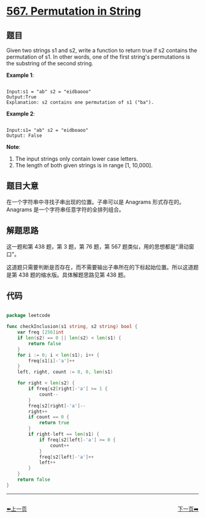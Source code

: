 # [567. Permutation in String](https://leetcode.com/problems/permutation-in-string/)

## 题目

Given two strings s1 and s2, write a function to return true if s2 contains the permutation of s1. In other words, one of the first string's permutations is the substring of the second string.


**Example 1**:

```

Input:s1 = "ab" s2 = "eidbaooo"
Output:True
Explanation: s2 contains one permutation of s1 ("ba").

```

**Example 2**:

```

Input:s1= "ab" s2 = "eidboaoo"
Output: False

```

**Note**:

1. The input strings only contain lower case letters.
2. The length of both given strings is in range [1, 10,000].

## 题目大意


在一个字符串中寻找子串出现的位置。子串可以是 Anagrams 形式存在的。Anagrams 是一个字符串任意字符的全排列组合。

## 解题思路

这一题和第 438 题，第 3 题，第 76 题，第 567 题类似，用的思想都是"滑动窗口"。


这道题只需要判断是否存在，而不需要输出子串所在的下标起始位置。所以这道题是第 438 题的缩水版。具体解题思路见第 438 题。








## 代码

```go

package leetcode

func checkInclusion(s1 string, s2 string) bool {
	var freq [256]int
	if len(s2) == 0 || len(s2) < len(s1) {
		return false
	}
	for i := 0; i < len(s1); i++ {
		freq[s1[i]-'a']++
	}
	left, right, count := 0, 0, len(s1)

	for right < len(s2) {
		if freq[s2[right]-'a'] >= 1 {
			count--
		}
		freq[s2[right]-'a']--
		right++
		if count == 0 {
			return true
		}
		if right-left == len(s1) {
			if freq[s2[left]-'a'] >= 0 {
				count++
			}
			freq[s2[left]-'a']++
			left++
		}
	}
	return false
}

```


----------------------------------------------
<div style="display: flex;justify-content: space-between;align-items: center;">
<p><a href="https://books.halfrost.com/leetcode/ChapterFour/0500~0599/0566.Reshape-the-Matrix/">⬅️上一页</a></p>
<p><a href="https://books.halfrost.com/leetcode/ChapterFour/0500~0599/0572.Subtree-of-Another-Tree/">下一页➡️</a></p>
</div>
